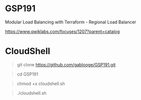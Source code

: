 # GSP191

Modular Load Balancing with Terraform - Regional Load Balancer

https://www.qwiklabs.com/focuses/1207?parent=catalog

# CloudShell
> git clone https://github.com/gablooge/GSP191.git

> cd GSP191

> chmod +x cloudshell.sh

> ./cloudshell.sh 

